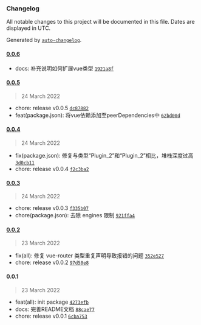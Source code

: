 ### Changelog

All notable changes to this project will be documented in this file. Dates are displayed in UTC.

Generated by [`auto-changelog`](https://github.com/CookPete/auto-changelog).

#### [0.0.6](https://github.com/GOGOGOSIR/vue-umeng/compare/0.0.5...0.0.6)

- docs: 补充说明如何扩展vue类型 [`1921a8f`](https://github.com/GOGOGOSIR/vue-umeng/commit/1921a8f37dcc79ae029ca6989c9792519e0b33f4)

#### [0.0.5](https://github.com/GOGOGOSIR/vue-umeng/compare/0.0.4...0.0.5)

> 24 March 2022

- chore: release v0.0.5 [`dc87882`](https://github.com/GOGOGOSIR/vue-umeng/commit/dc8788279523a8a28bd7b2d1a1b7881e00652402)
- feat(package.json): 将vue依赖添加至peerDependencies中 [`62bd00d`](https://github.com/GOGOGOSIR/vue-umeng/commit/62bd00de699401a64ce7d513efff38346c5b66fd)

#### [0.0.4](https://github.com/GOGOGOSIR/vue-umeng/compare/0.0.3...0.0.4)

> 24 March 2022

- fix(package.json): 修复与类型“Plugin_2”和“Plugin_2”相比，堆栈深度过高 [`3d0cb11`](https://github.com/GOGOGOSIR/vue-umeng/commit/3d0cb11ecba7f4cce553deaffd95cb7ca85641e0)
- chore: release v0.0.4 [`f2c3ba2`](https://github.com/GOGOGOSIR/vue-umeng/commit/f2c3ba26ab3936e2be5006982a530bae4183e03a)

#### [0.0.3](https://github.com/GOGOGOSIR/vue-umeng/compare/0.0.2...0.0.3)

> 24 March 2022

- chore: release v0.0.3 [`f335b07`](https://github.com/GOGOGOSIR/vue-umeng/commit/f335b07fd17dfaf33a057585a3580be4d2e43360)
- chore(package.json): 去除 engines 限制 [`921ffa4`](https://github.com/GOGOGOSIR/vue-umeng/commit/921ffa48e5ec56eca35199c8330096ecad73ff81)

#### [0.0.2](https://github.com/GOGOGOSIR/vue-umeng/compare/0.0.1...0.0.2)

> 23 March 2022

- fix(all): 修复 vue-router 类型重复声明导致报错的问题 [`352e527`](https://github.com/GOGOGOSIR/vue-umeng/commit/352e527b103388494f388e8824fa5ce40ecbbd62)
- chore: release v0.0.2 [`97d50e8`](https://github.com/GOGOGOSIR/vue-umeng/commit/97d50e8eb65b7635d2548aaf6896e8951ad5d23a)

#### 0.0.1

> 23 March 2022

- feat(all): init package [`4273efb`](https://github.com/GOGOGOSIR/vue-umeng/commit/4273efba8de5c3e64b2e1bcccb2af1b67ca18e53)
- docs: 完善README文档 [`88cae77`](https://github.com/GOGOGOSIR/vue-umeng/commit/88cae7747acd3cfb9969b5c75e48d26ea5c78d2d)
- chore: release v0.0.1 [`6cba753`](https://github.com/GOGOGOSIR/vue-umeng/commit/6cba753c56f6629ea2bb3bc4da66febcec82495a)
